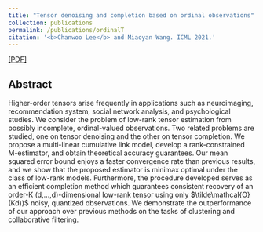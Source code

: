 ```yaml
---
title: "Tensor denoising and completion based on ordinal observations"
collection: publications
permalink: /publications/ordinalT
citation: '<b>Chanwoo Lee</b> and Miaoyan Wang. ICML 2021.'
---
```


[[PDF]](https://arxiv.org/abs/2002.06524)

## Abstract
Higher-order tensors arise frequently in applications such as neuroimaging, recommendation system, social network analysis, and psychological studies. We consider the problem of low-rank tensor estimation from possibly incomplete, ordinal-valued observations. Two related problems are studied, one on tensor denoising and the other on tensor completion. We propose a multi-linear cumulative link model, develop a rank-constrained M-estimator, and obtain theoretical accuracy guarantees. Our mean squared error bound enjoys a faster convergence rate than previous results, and we show that the proposed estimator is minimax optimal under the class of low-rank models. Furthermore, the procedure developed serves as an efficient completion method which guarantees consistent recovery of an order-K (d,…,d)-dimensional low-rank tensor using only $\tilde\mathcal{O}(Kd))$ noisy, quantized observations. We demonstrate the outperformance of our approach over previous methods on the tasks of clustering and collaborative filtering.
